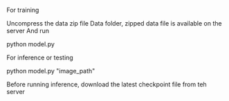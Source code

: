 For training

Uncompress the data zip file Data folder, zipped data file is available on the server
And run

python model.py

For inference or testing

python model.py "image_path"

Before running inference, download the latest checkpoint file from teh server
